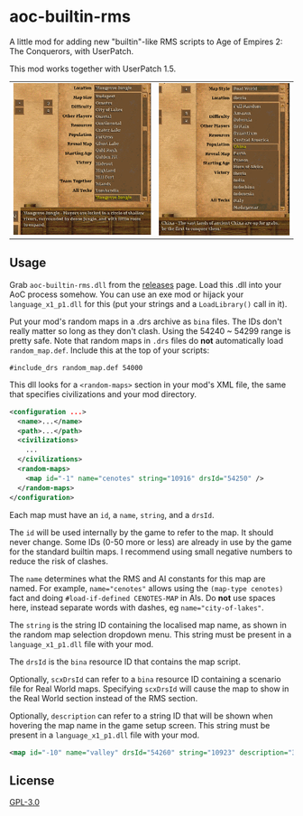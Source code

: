 # aoc-builtin-rms

A little mod for adding new "builtin"-like RMS scripts to Age of Empires 2: The Conquerors, with UserPatch.

This mod works together with UserPatch 1.5.

|||
|-|-|
| ![Custom Standard maps](./screenshot-standard.png) | ![Custom Real World maps](./screenshot-realworld.png) |

## Usage

Grab `aoc-builtin-rms.dll` from the [releases](https://github.com/SiegeEngineers/aoc-builtin-rms/releases) page. Load this .dll into your AoC process somehow. You can use an exe mod or hijack your `language_x1_p1.dll` for this (put your strings and a `LoadLibrary()` call in it).

Put your mod's random maps in a .drs archive as `bina` files. The IDs don't really matter so long as they don't clash. Using the 54240 ~ 54299 range is pretty safe. Note that random maps in `.drs` files do **not** automatically load `random_map.def`. Include this at the top of your scripts:

```
#include_drs random_map.def 54000
```

This dll looks for a `<random-maps>` section in your mod's XML file, the same that specifies civilizations and your mod directory.

```xml
<configuration ...>
  <name>...</name>
  <path>...</path>
  <civilizations>
    ...
  </civilizations>
  <random-maps>
    <map id="-1" name="cenotes" string="10916" drsId="54250" />
  </random-maps>
</configuration>
```

Each map must have an `id`, a `name`, `string`, and a `drsId`.

The `id` will be used internally by the game to refer to the map. It should never change. Some IDs (0-50 more or less) are already in use by the game for the standard builtin maps. I recommend using small negative numbers to reduce the risk of clashes.

The `name` determines what the RMS and AI constants for this map are named. For example, `name="cenotes"` allows using the `(map-type cenotes)` fact and doing `#load-if-defined CENOTES-MAP` in AIs. Do **not** use spaces here, instead separate words with dashes, eg `name="city-of-lakes"`.

The `string` is the string ID containing the localised map name, as shown in the random map selection dropdown menu. This string must be present in a `language_x1_p1.dll` file with your mod.

The `drsId` is the `bina` resource ID that contains the map script.

Optionally, `scxDrsId` can refer to a `bina` resource ID containing a scenario file for Real World maps. Specifying `scxDrsId` will cause the map to show in the Real World section instead of the RMS section.

Optionally, `description` can refer to a string ID that will be shown when hovering the map name in the game setup screen. This string must be present in a `language_x1_p1.dll` file with your mod.
```xml
<map id="-10" name="valley" drsId="54260" string="10923" description="30155" />
```

## License

[GPL-3.0](./LICENSE.md)
